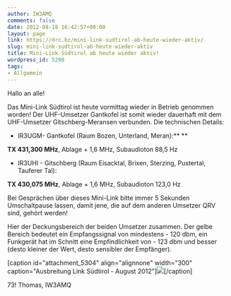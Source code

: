 ```yaml
---
author: IW3AMQ
comments: false
date: 2012-08-18 16:42:57+00:00
layout: page
link: https://drc.bz/mini-link-sudtirol-ab-heute-wieder-aktiv/
slug: mini-link-sudtirol-ab-heute-wieder-aktiv
title: Mini-Link Südtirol ab heute wieder aktiv!
wordpress_id: 5298
tags:
- Allgemein
---
```


Hallo an alle!

Das Mini-Link Südtirol ist heute vormittag wieder in Betrieb genommen worden! Der UHF-Umsetzer Gantkofel ist somit wieder dauerhaft mit dem UHF-Umsetzer Gitschberg-Meransen verbunden. Die technischen Details:



	
  * IR3UGM- Gantkofel (Raum Bozen, Unterland, Meran):** **




****TX 431,300 MHz****, Ablage + 1,6 MHz, Subaudioton 88,5 Hz






	
  * IR3UHI - Gitschberg (Raum Eisacktal, Brixen, Sterzing, Pustertal, Tauferer Tal):




****TX 430,075 MHz****, Ablage + 1,6 MHz, Subaudioton 123,0 Hz


Bei Gesprächen über dieses Mini-Link bitte immer 5 Sekunden Umschaltpause lassen, damit jene, die auf dem anderen Umsetzer QRV sind, gehört werden!

Hier der Deckungsbereich der beiden Umsetzer zusammen. Der gelbe Bereich bedeutet ein Empfangssignal von mindestens - 120 dbm, ein Funkgerät hat im Schnitt eine Empfindlichkeit von - 123 dbm und besser (desto kleiner der Wert, desto sensibler der Empfänger).

[caption id="attachment_5304" align="alignnone" width="300" caption="Ausbreitung Link Südtirol - August 2012"][![](https://drc.bz/wp-content/uploads/2012/08/Link-Südtirol-300x204.jpg)](https://drc.bz/wp-content/uploads/2012/08/Link-Südtirol.jpg)[/caption]

73! Thomas, IW3AMQ
